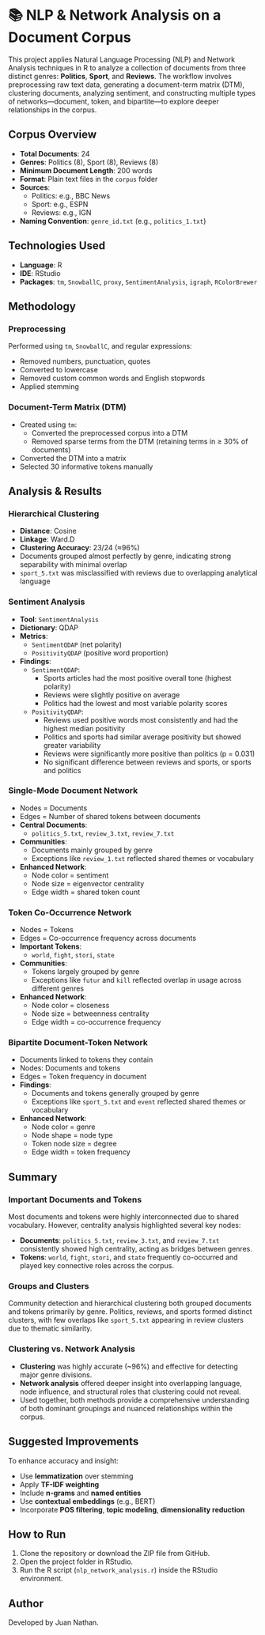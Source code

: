 # 📚 NLP & Network Analysis on a Document Corpus

This project applies Natural Language Processing (NLP) and Network Analysis techniques in R to analyze a collection of documents from three distinct genres: **Politics**, **Sport**, and **Reviews**. The workflow involves preprocessing raw text data, generating a document-term matrix (DTM), clustering documents, analyzing sentiment, and constructing multiple types of networks—document, token, and bipartite—to explore deeper relationships in the corpus.

## Corpus Overview

- **Total Documents**: 24  
- **Genres**: Politics (8), Sport (8), Reviews (8)  
- **Minimum Document Length**: 200 words  
- **Format**: Plain text files in the `corpus` folder  
- **Sources**:  
  - Politics: e.g., BBC News  
  - Sport: e.g., ESPN  
  - Reviews: e.g., IGN  
- **Naming Convention**: `genre_id.txt` (e.g., `politics_1.txt`)

## Technologies Used

- **Language**: R
- **IDE**: RStudio
- **Packages**: `tm`, `SnowballC`, `proxy`, `SentimentAnalysis`, `igraph`, `RColorBrewer`

## Methodology

### Preprocessing
Performed using `tm`, `SnowballC`, and regular expressions:
- Removed numbers, punctuation, quotes
- Converted to lowercase
- Removed custom common words and English stopwords
- Applied stemming

### Document-Term Matrix (DTM)
- Created using `tm`:
  - Converted the preprocessed corpus into a DTM
  - Removed sparse terms from the DTM (retaining terms in ≥ 30% of documents)
- Converted the DTM into a matrix
- Selected 30 informative tokens manually

## Analysis & Results

### Hierarchical Clustering
- **Distance**: Cosine  
- **Linkage**: Ward.D  
- **Clustering Accuracy**: 23/24 (≈96%)  
- Documents grouped almost perfectly by genre, indicating strong separability with minimal overlap
- `sport_5.txt` was misclassified with reviews due to overlapping analytical language

### Sentiment Analysis
- **Tool**: `SentimentAnalysis` 
- **Dictionary**: QDAP  
- **Metrics**:  
  - `SentimentQDAP` (net polarity)  
  - `PositivityQDAP` (positive word proportion)  
- **Findings**:
  - `SentimentQDAP`:
    - Sports articles had the most positive overall tone (highest polarity)
    - Reviews were slightly positive on average
    - Politics had the lowest and most variable polarity scores
  - `PositivityQDAP`:
    - Reviews used positive words most consistently and had the highest median positivity
    - Politics and sports had similar average positivity but showed greater variability
    - Reviews were significantly more positive than politics (p = 0.031)
    - No significant difference between reviews and sports, or sports and politics

### Single-Mode Document Network
- Nodes = Documents  
- Edges = Number of shared tokens between documents   
- **Central Documents**:  
  - `politics_5.txt`, `review_3.txt`, `review_7.txt`  
- **Communities**:  
  - Documents mainly grouped by genre
  - Exceptions like `review_1.txt` reflected shared themes or vocabulary
- **Enhanced Network**: 
  - Node color = sentiment
  - Node size = eigenvector centrality 
  - Edge width = shared token count

### Token Co-Occurrence Network
- Nodes = Tokens  
- Edges = Co-occurrence frequency across documents  
- **Important Tokens**:  
  - `world`, `fight`, `stori`, `state`
- **Communities**: 
  - Tokens largely grouped by genre
  - Exceptions like `futur` and `kill` reflected overlap in usage across different genres
- **Enhanced Network**: 
  - Node color = closeness
  - Node size = betweenness centrality
  - Edge width = co-occurrence frequency

### Bipartite Document-Token Network
- Documents linked to tokens they contain
- Nodes: Documents and tokens
- Edges = Token frequency in document
- **Findings**:  
  - Documents and tokens generally grouped by genre  
  - Exceptions like `sport_5.txt` and `event` reflected shared themes or vocabulary
- **Enhanced Network**: 
  - Node color = genre
  - Node shape = node type
  - Token node size = degree
  - Edge width = token frequency

## Summary

### Important Documents and Tokens
Most documents and tokens were highly interconnected due to shared vocabulary. However, centrality analysis highlighted several key nodes:
- **Documents**: `politics_5.txt`, `review_3.txt`, and `review_7.txt` consistently showed high centrality, acting as bridges between genres.
- **Tokens**: `world`, `fight`, `stori`, and `state` frequently co-occurred and played key connective roles across the corpus.

### Groups and Clusters
Community detection and hierarchical clustering both grouped documents and tokens primarily by genre. Politics, reviews, and sports formed distinct clusters, with few overlaps like `sport_5.txt` appearing in review clusters due to thematic similarity.

### Clustering vs. Network Analysis
- **Clustering** was highly accurate (~96%) and effective for detecting major genre divisions.
- **Network analysis** offered deeper insight into overlapping language, node influence, and structural roles that clustering could not reveal.
- Used together, both methods provide a comprehensive understanding of both dominant groupings and nuanced relationships within the corpus.

## Suggested Improvements

To enhance accuracy and insight:
- Use **lemmatization** over stemming
- Apply **TF-IDF weighting**
- Include **n-grams** and **named entities**
- Use **contextual embeddings** (e.g., BERT)
- Incorporate **POS filtering**, **topic modeling**, **dimensionality reduction**

## How to Run

1. Clone the repository or download the ZIP file from GitHub.
2. Open the project folder in RStudio.
3. Run the R script (`nlp_network_analysis.r`) inside the RStudio environment.

## Author

Developed by Juan Nathan.





